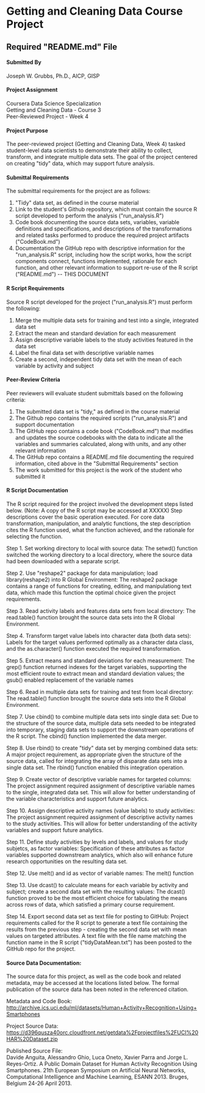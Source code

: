 # Getting and Cleaning Data Course Project

## Required "README.md" File

#### Submitted By
Joseph W. Grubbs, Ph.D., AICP, GISP

#### Project Assignment
Coursera Data Science Specialization  
Getting and Cleaning Data - Course 3  
Peer-Reviewed Project - Week 4

#### Project Purpose
The peer-reviewed project (Getting and Cleaning Data, Week 4) tasked student-level data scientists to demonstrate their ability to collect, transform, and integrate multiple data sets. The goal of the project centered on creating "tidy" data, which may support future analysis. 

#### Submittal Requirements
The submittal requirements for the project are as follows:
1. "Tidy" data set, as defined in the course material
2. Link to the student's Github repository, which must contain the source R script developed to perform the analysis ("run_analysis.R")
3. Code book documenting the source data sets, variables, variable definitions and specifications, and descriptions of the transformations and related tasks performed to produce the required project artifacts ("CodeBook.md") 
4. Documentation the GitHub repo with descriptive information for the "run_analysis.R" script, including how the script works, how the script components connect, functions implemented, rationale for each function, and other relevant information to support re-use of the R script ("README.md") -- THIS DOCUMENT

#### R Script Requirements
Source R script developed for the project ("run_analysis.R") must perform the following:
1. Merge the multiple data sets for training and test into a single, integrated data set
2. Extract the mean and standard deviation for each measurement
3. Assign descriptive variable labels to the study activities featured in the data set
4. Label the final data set with descriptive variable names
5. Create a second, independent tidy data set with the mean of each variable by activity and subject

#### Peer-Review Criteria
Peer reviewers will evaluate student submittals based on the following criteria:
1. The submitted data set is "tidy," as defined in the course material
2. The Github repo contains the required scripts ("run_analysis.R") and support documentation
3. The GitHub repo contains a code book ("CodeBook.md") that modifies and updates the source codebooks with the data to indicate all the variables and summaries calculated, along with units, and any other relevant information
4. The GitHub repo contains a README.md file documenting the required information, cited above in the "Submittal Requirements" section
5. The work submitted for this project is the work of the student who submitted it

#### R Script Documentation
The R script required for the project involved the development steps listed below. (Note: A copy of the R script may be accessed at XXXXX) Step descriptions cover the basic operation executed.  For core data transformation, manipulation, and analytic functions, the step description cites the R function used, what the function achieved, and the rationale for selecting the function.

Step 1. Set working directory to local with source data: The setwd() function switched the working directory to a local directory, where the source data had been downloaded with a separate script.

Step 2. Use "reshape2" package for data manipulation; load library(reshape2) into R Global Environment: The reshape2 package contains a range of functions for creating, editing, and manipulationg text data, which made this function the optimal choice given the project requirements.

Step 3. Read activity labels and features data sets from local directory: The read.table() function brought the source data sets into the R Global Environment.

Step 4. Transform target value labels into character data (both data sets): Labels for the target values performed optimally as a character data class, and the as.character() function executed the required transformation.

Step 5. Extract means and standard deviations for each measurement: The grep() function returned indexes for the target variables, supporting the most efficient route to extract mean and standard deviation values; the gsub() enabled replacement of the variable names

Step 6. Read in multiple data sets for training and test from local directory: The read.table() function brought the source data sets into the R Global Environment.

Step 7. Use cbind() to combine multiple data sets into single data set: Due to the structure of the source data, multiple data sets needed to be integrated into temporary, staging data sets to support the downstream operations of the R script. The cbind() function implemented the data merger.

Step 8. Use rbind() to create "tidy" data set by merging combined data sets: A major project requirement, as appropriate given the structure of the source data, called for integrating the array of disparate data sets into a single data set. The rbind() function enabled this integration operation.

Step 9. Create vector of descriptive variable names for targeted columns: The project assignment required assignment of descriptive variable names to the single, integrated data set. This will allow for better understanding of the variable characteristics and support future analytics.

Step 10. Assign descriptive activity names (value labels) to study activities: The project assignment required assignment of descriptive activity names to the study activities. This will allow for better understanding of the activity variables and support future analytics.

Step 11. Define study activities by levels and labels, and values for study subjetcs, as factor variables: Specification of these attributes as factor variables supported downstream analytics, which also will enhance future research opportunities on the resulting data set.

Step 12. Use melt() and id as vector of variable names: The melt() function

Step 13. Use dcast() to calculate means for each variable by activity and subject; create a second data set with the resulting values: The dcast() function proved to be the most efficient choice for tabulating the means across rows of data, which satisfied a primary course requirement. 

Step 14. Export second data set as text file for posting to GitHub: Project requirements called for the R script to generate a text file containing the results from the previous step - creating the second data set with mean values on targeted attributes. A text file with the file name matching the function name in the R script ("tidyDataMean.txt") has been posted to the GitHub repo for the project.

#### Source Data Documentation:
The source data for this project, as well as the code book and related metadata, may be accessed at the locations listed below. The formal publication of the source data has been noted in the referenced citation.

Metadata and Code Book:  
http://archive.ics.uci.edu/ml/datasets/Human+Activity+Recognition+Using+Smartphones

Project Source Data:  
https://d396qusza40orc.cloudfront.net/getdata%2Fprojectfiles%2FUCI%20HAR%20Dataset.zip

Published Source File:  
Davide Anguita, Alessandro Ghio, Luca Oneto, Xavier Parra and Jorge L. Reyes-Ortiz. A Public Domain Dataset for Human Activity Recognition Using Smartphones. 21th European Symposium on Artificial Neural Networks, Computational Intelligence and Machine Learning, ESANN 2013. Bruges, Belgium 24-26 April 2013.
